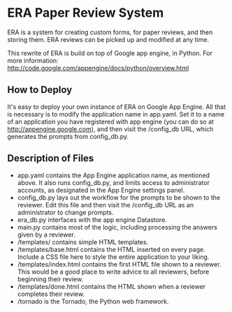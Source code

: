 ERA Paper Review System
========================

ERA is a system for creating custom forms, for paper reviews, and then storing them. ERA reviews can be picked up and modified at any time.

This rewrite of ERA is build on top of Google app engine, in Python. For more information: http://code.google.com/appengine/docs/python/overview.html

How to Deploy
--------

It's easy to deploy your own instance of ERA on Google App Engine. All that is necessary is to modify the application name in app.yaml. Set it to a name of an application you have registered with app engine (you can do so at http://appengine.google.com), and then visit the /config_db URL, which generates the prompts from config_db.py.

Description of Files
---------

+ app.yaml contains the App Engine application name, as mentioned above. It also runs config_db.py, and limits access to administrator accounts, as designated in the App Engine settings panel.
+ config_db.py lays out the workflow for the prompts to be shown to the reviewer. Edit this file and then visit the /config_db URL as an administrator to change prompts.
+ era_db.py interfaces with the app engine Datastore.
+ main.py contains most of the logic, including processing the answers given by a reviewer.
+ /templates/ contains simple HTML templates.
+ /templates/base.html contains the HTML inserted on every page. Include a CSS file here to style the entire application to your liking.
+ /templates/index.html contains the first HTML file shown to a reviewer. This would be a good place to write advice to all reviewers, before beginning their review.
+ /templates/done.html contains the HTML shown when a reviewer completes their review.
+ /tornado is the Tornado, the Python web framework.